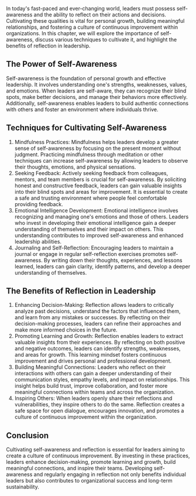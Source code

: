 
In today's fast-paced and ever-changing world, leaders must possess self-awareness and the ability to reflect on their actions and decisions. Cultivating these qualities is vital for personal growth, building meaningful relationships, and fostering a culture of continuous improvement within organizations. In this chapter, we will explore the importance of self-awareness, discuss various techniques to cultivate it, and highlight the benefits of reflection in leadership.

## The Power of Self-Awareness

Self-awareness is the foundation of personal growth and effective leadership. It involves understanding one's strengths, weaknesses, values, and emotions. When leaders are self-aware, they can recognize their blind spots, make better decisions, and manage their behaviors more effectively. Additionally, self-awareness enables leaders to build authentic connections with others and foster an environment where individuals thrive.

## Techniques for Cultivating Self-Awareness

1. Mindfulness Practices: Mindfulness helps leaders develop a greater sense of self-awareness by focusing on the present moment without judgment. Practicing mindfulness through meditation or other techniques can increase self-awareness by allowing leaders to observe their thoughts, emotions, and physical sensations.
2. Seeking Feedback: Actively seeking feedback from colleagues, mentors, and team members is crucial for self-awareness. By soliciting honest and constructive feedback, leaders can gain valuable insights into their blind spots and areas for improvement. It is essential to create a safe and trusting environment where people feel comfortable providing feedback.
3. Emotional Intelligence Development: Emotional intelligence involves recognizing and managing one's emotions and those of others. Leaders who invest in developing their emotional intelligence gain a deeper understanding of themselves and their impact on others. This understanding contributes to improved self-awareness and enhanced leadership abilities.
4. Journaling and Self-Reflection: Encouraging leaders to maintain a journal or engage in regular self-reflection exercises promotes self-awareness. By writing down their thoughts, experiences, and lessons learned, leaders can gain clarity, identify patterns, and develop a deeper understanding of themselves.

## The Benefits of Reflection in Leadership

1. Enhancing Decision-Making: Reflection allows leaders to critically analyze past decisions, understand the factors that influenced them, and learn from any mistakes or successes. By reflecting on their decision-making processes, leaders can refine their approaches and make more informed choices in the future.
2. Promoting Learning and Growth: Reflection enables leaders to extract valuable insights from their experiences. By reflecting on both positive and negative outcomes, leaders can identify strengths, weaknesses, and areas for growth. This learning mindset fosters continuous improvement and drives personal and professional development.
3. Building Meaningful Connections: Leaders who reflect on their interactions with others can gain a deeper understanding of their communication styles, empathy levels, and impact on relationships. This insight helps build trust, improve collaboration, and foster more meaningful connections within teams and across the organization.
4. Inspiring Others: When leaders openly share their reflections and vulnerabilities, they inspire others to do the same. Reflection creates a safe space for open dialogue, encourages innovation, and promotes a culture of continuous improvement within the organization.

## Conclusion

Cultivating self-awareness and reflection is essential for leaders aiming to create a culture of continuous improvement. By investing in these practices, leaders enhance decision-making, promote learning and growth, build meaningful connections, and inspire their teams. Developing self-awareness and regularly engaging in reflection not only benefits individual leaders but also contributes to organizational success and long-term sustainability.
